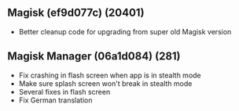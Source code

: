 ## Magisk (ef9d077c) (20401)
- Better cleanup code for upgrading from super old Magisk version

## Magisk Manager (06a1d084) (281)
- Fix crashing in flash screen when app is in stealth mode
- Make sure splash screen won't break in stealth mode
- Several fixes in flash screen
- Fix German translation
